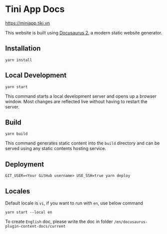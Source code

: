 # Tini App Docs

https://miniapp.tiki.vn

This website is built using [Docusaurus 2](https://docusaurus.io/), a modern static website generator.

## Installation

```console
yarn install
```

## Local Development

```console
yarn start
```

This command starts a local development server and opens up a browser window. Most changes are reflected live without having to restart the server.

## Build

```console
yarn build
```

This command generates static content into the `build` directory and can be served using any static contents hosting service.

## Deployment

```console
GIT_USER=<Your GitHub username> USE_SSH=true yarn deploy
```

## Locales

Default locale is `vi`, if you want to run with `en`, use below command

```console
yarn start --local en
```

To create `English` doc, please write the doc in folder `/en/docusaurus-plugin-content-docs/current`
